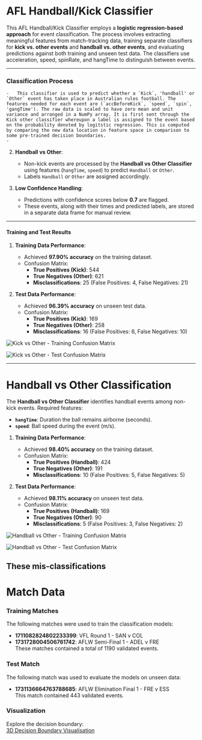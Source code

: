 
# AFL Handball/Kick Classifier

This AFL Handball/Kick Classifier employs a **logistic regression-based approach** for event classification. The process involves extracting meaningful features from match-tracking data, training separate classifiers for **kick vs. other events** and **handball vs. other events**, and evaluating predictions against both training and unseen test data. The classifiers use acceleration, speed, spinRate, and hangTime to distinguish between events.

----------

### **Classification Process**
    -   This classifier is used to predict whether a `Kick`, 'handball' or `Other` event has taken place in Australian rules football. The features needed for each event are (`accBeforeKick`, `speed`, `spin`, 'gangTime'). The raw data is scaled to have zero mean and unit variance and arranged in a NumPy array. It is first sent through the Kick other classifier whereupon a label is assigned to the event based on the probability denoted by logitstic regression. This is computed by comparing the new data location in feature space in comparison to some pre-trained decision boundaries.
    - 
2.  **Handball vs Other**:
    
    -   Non-kick events are processed by the **Handball vs Other Classifier** using features (`hangTime`, `speed`) to predict `Handball` or `Other`.
    -   Labels `Handball` or `Other` are assigned accordingly.
3.  **Low Confidence Handling**:
    
    -   Predictions with confidence scores below **0.7** are flagged.
    -   These events, along with their times and predicted labels, are stored in a separate data frame for manual review.

----------

#### **Training and Test Results**

1.  **Training Data Performance**:
    
    -   Achieved **97.90% accuracy** on the training dataset.
    -   Confusion Matrix:
        -   **True Positives (Kick)**:  544
        -   **True Negatives (Other)**: 621
        -   **Misclassifications**: 25 (False Positives: 4, False Negatives: 21)
2.  **Test Data Performance**:
    
    -   Achieved **96.39% accuracy** on unseen test data.
    -   Confusion Matrix:
        -   **True Positives (Kick)**: 169
        -   **True Negatives (Other)**: 258
        -   **Misclassifications**: 16 (False Positives: 6, False Negatives: 10)


![Kick vs Other - Training Confusion Matrix](https://i.imgur.com/Y1ErSA8.png)

![Kick vs Other - Test Confusion Matrix](https://i.imgur.com/fuQprIk.png)

----------

# **Handball vs Other Classification**

The **Handball vs Other Classifier** identifies handball events among non-kick events. Required features:

-   **`hangTime`**: Duration the ball remains airborne (seconds).
-   **`speed`**: Ball speed during the event (m/s).

1.  **Training Data Performance**:
    
    -   Achieved **98.40% accuracy** on the training dataset.
    -   Confusion Matrix:
        -   **True Positives (Handball)**: 424
        -   **True Negatives (Other)**: 191
        -   **Misclassifications**: 10 (False Positives: 5, False Negatives: 5)
2.  **Test Data Performance**:
    
    -   Achieved **98.11% accuracy** on unseen test data.
    -   Confusion Matrix:
        -   **True Positives (Handball)**: 169
        -   **True Negatives (Other)**: 90
        -   **Misclassifications**: 5 (False Positives: 3, False Negatives: 2)

![Handball vs Other - Training Confusion Matrix](https://i.imgur.com/9fO7xsy.png)

![Handball vs Other - Test Confusion Matrix](https://i.imgur.com/4vGrL7r.png)

These mis-classifications
----------

# **Match Data**

### **Training Matches**

The following matches were used to train the classification models:

-   **1711082824802233399**: VFL Round 1 - SAN v COL
-   **1731728004506761742**: AFLW Semi-Final 1 - ADEL v FRE  
    These matches contained a total of 1190 validated events.

### **Test Match**

The following match was used to evaluate the models on unseen data:

-   **1731136664763788685**: AFLW Elimination Final 1 - FRE v ESS  
    This match contained 443 validated events.

### Visualization

Explore the decision boundary:  
[3D Decision Boundary Visualisation](https://MC4713.github.io/plotly-hosting/3d_decision_boundary.html)
<!--stackedit_data:
eyJoaXN0b3J5IjpbLTQwMTg3NTc4MiwtMTcwMjY0MDk5NywtMT
k0OTc3NjE3LC02NTc0OTEzODMsLTEzNTE5MTM2MjAsMTQ3MDg4
ODY1LC0xMzY1Njk2MjUyLC0xNTk0MTc2NDk5LDE4NDc2MjQ4OT
AsNTcwMjc0NzcyLDEyNzMzOTQ4NjQsLTE2MzUyNTc5NjgsMzgy
MDU0OTk5LC05MDI2NjU4NTBdfQ==
-->